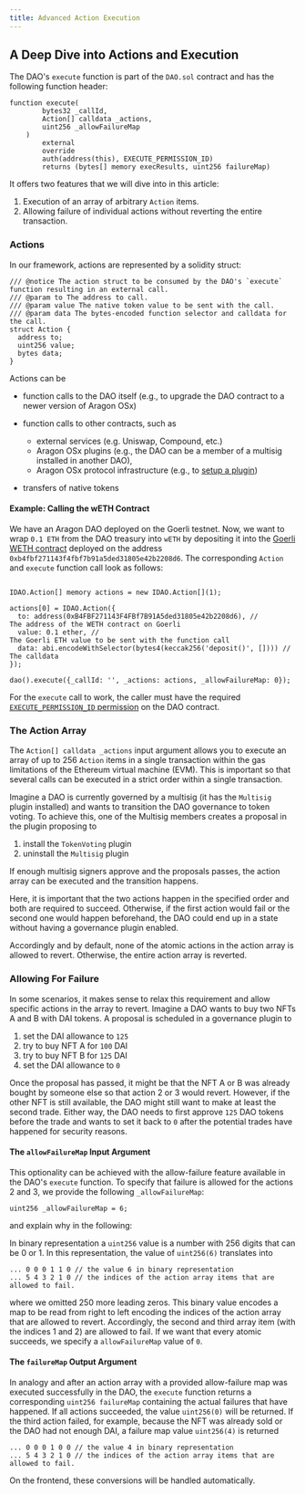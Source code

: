 ```yaml
---
title: Advanced Action Execution
---
```


## A Deep Dive into Actions and Execution

The DAO's `execute` function is part of the `DAO.sol` contract and has the following function header:

```solidity title="@aragon/osx-contracts/core/dao/DAO.sol"
function execute(
        bytes32 _callId,
        Action[] calldata _actions,
        uint256 _allowFailureMap
    )
        external
        override
        auth(address(this), EXECUTE_PERMISSION_ID)
        returns (bytes[] memory execResults, uint256 failureMap)
```

It offers two features that we will dive into in this article:

1. Execution of an array of arbitrary `Action` items.
2. Allowing failure of individual actions without reverting the entire transaction.

### Actions

In our framework, actions are represented by a solidity struct:

```solidity title="@aragon/osx-contracts/core/dao/IDAO.sol"
/// @notice The action struct to be consumed by the DAO's `execute` function resulting in an external call.
/// @param to The address to call.
/// @param value The native token value to be sent with the call.
/// @param data The bytes-encoded function selector and calldata for the call.
struct Action {
  address to;
  uint256 value;
  bytes data;
}
```

Actions can be

- function calls to the DAO itself (e.g., to upgrade the DAO contract to a newer version of Aragon OSx)
- function calls to other contracts, such as

  - external services (e.g. Uniswap, Compound, etc.)
  - Aragon OSx plugins (e.g., the DAO can be a member of a multisig installed in another DAO),
  - Aragon OSx protocol infrastructure (e.g., to [setup a plugin](../../02-framework/02-plugin-management/02-plugin-setup/index.md))

- transfers of native tokens

#### Example: Calling the wETH Contract

We have an Aragon DAO deployed on the Goerli testnet. Now, we want to wrap `0.1 ETH` from the DAO treasury into `wETH` by depositing it into the [Goerli WETH contract](https://goerli.etherscan.io/token/0xb4fbf271143f4fbf7b91a5ded31805e42b2208d6#writeContract) deployed on the address `0xb4fbf271143f4fbf7b91a5ded31805e42b2208d6`. The corresponding `Action` and `execute` function call look as follows:

```solidity

IDAO.Action[] memory actions = new IDAO.Action[](1);

actions[0] = IDAO.Action({
  to: address(0xB4FBF271143F4FBf7B91A5ded31805e42b2208d6), //         The address of the WETH contract on Goerli
  value: 0.1 ether, //                                                The Goerli ETH value to be sent with the function call
  data: abi.encodeWithSelector(bytes4(keccak256('deposit()', []))) // The calldata
});

dao().execute({_callId: '', _actions: actions, _allowFailureMap: 0});

```

For the `execute` call to work, the caller must have the required [`EXECUTE_PERMISSION_ID` permission](../02-permissions/index.md) on the DAO contract.

### The Action Array

The `Action[] calldata _actions` input argument allows you to execute an array of up to 256 `Action` items in a single transaction within the gas limitations of the Ethereum virtual machine (EVM).
This is important so that several calls can be executed in a strict order within a single transaction.

Imagine a DAO is currently governed by a multisig (it has the `Multisig` plugin installed) and wants to transition the DAO governance to token voting.
To achieve this, one of the Multisig members creates a proposal in the plugin proposing to

1. install the `TokenVoting` plugin
2. uninstall the `Multisig` plugin

If enough multisig signers approve and the proposals passes, the action array can be executed and the transition happens.

Here, it is important that the two actions happen in the specified order and both are required to succeed.
Otherwise, if the first action would fail or the second one would happen beforehand, the DAO could end up in a state without having a governance plugin enabled.

Accordingly and by default, none of the atomic actions in the action array is allowed to revert. Otherwise, the entire action array is reverted.

### Allowing For Failure

In some scenarios, it makes sense to relax this requirement and allow specific actions in the array to revert.
Imagine a DAO wants to buy two NFTs A and B with DAI tokens. A proposal is scheduled in a governance plugin to

1. set the DAI allowance to `125`
2. try to buy NFT A for `100` DAI
3. try to buy NFT B for `125` DAI
4. set the DAI allowance to `0`

Once the proposal has passed, it might be that the NFT A or B was already bought by someone else so that action 2 or 3 would revert.
However, if the other NFT is still available, the DAO might still want to make at least the second trade.
Either way, the DAO needs to first approve `125` DAO tokens before the trade and wants to set it back to `0` after the potential trades have happened for security reasons.

#### The `allowFailureMap` Input Argument

This optionality can be achieved with the allow-failure feature available in the DAO's `execute` function.
To specify that failure is allowed for the actions 2 and 3, we provide the following `_allowFailureMap`:

```solidity
uint256 _allowFailureMap = 6;
```

and explain why in the following:

In binary representation a `uint256` value is a number with 256 digits that can be 0 or 1. In this representation, the value of `uint256(6)` translates into

```solidity
... 0 0 0 1 1 0 // the value 6 in binary representation
... 5 4 3 2 1 0 // the indices of the action array items that are allowed to fail.
```

where we omitted 250 more leading zeros. This binary value encodes a map to be read from right to left encoding the indices of the action array that are allowed to revert.
Accordingly, the second and third array item (with the indices 1 and 2) are allowed to fail.
If we want that every atomic succeeds, we specify a `allowFailureMap` value of `0`.

#### The `failureMap` Output Argument

In analogy and after an action array with a provided allow-failure map was executed successfully in the DAO, the `execute` function returns a corresponding `uint256 failureMap` containing the actual failures that have happened.
If all actions succeeded, the value `uint256(0)` will be returned.
If the third action failed, for example, because the NFT was already sold or the DAO had not enough DAI, a failure map value `uint256(4)` is returned

```solidity
... 0 0 0 1 0 0 // the value 4 in binary representation
... 5 4 3 2 1 0 // the indices of the action array items that are allowed to fail.
```

On the frontend, these conversions will be handled automatically.
